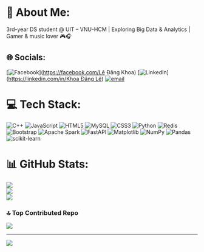 # 💫 About Me:
3rd-year DS student @ UIT – VNU-HCM | Exploring Big Data & Analytics | Gamer & music lover 🎮🎧


## 🌐 Socials:
[![Facebook](https://img.shields.io/badge/Facebook-%231877F2.svg?logo=Facebook&logoColor=white)](https://facebook.com/Lê Đăng Khoa) [![LinkedIn](https://img.shields.io/badge/LinkedIn-%230077B5.svg?logo=linkedin&logoColor=white)]([https://linkedin.com/in/Khoa Đăng Lê](https://www.linkedin.com/in/khoa-%C4%91%C4%83ng-l%C3%AA-5b451032b/)) [![email](https://img.shields.io/badge/Email-D14836?logo=gmail&logoColor=white)](mailto:ledangkhoa11a1@gmail.com) 

# 💻 Tech Stack:
![C++](https://img.shields.io/badge/c++-%2300599C.svg?style=for-the-badge&logo=c%2B%2B&logoColor=white) ![JavaScript](https://img.shields.io/badge/javascript-%23323330.svg?style=for-the-badge&logo=javascript&logoColor=%23F7DF1E) ![HTML5](https://img.shields.io/badge/html5-%23E34F26.svg?style=for-the-badge&logo=html5&logoColor=white) ![MySQL](https://img.shields.io/badge/mysql-4479A1.svg?style=for-the-badge&logo=mysql&logoColor=white) ![CSS3](https://img.shields.io/badge/css3-%231572B6.svg?style=for-the-badge&logo=css3&logoColor=white) ![Python](https://img.shields.io/badge/python-3670A0?style=for-the-badge&logo=python&logoColor=ffdd54) ![Redis](https://img.shields.io/badge/redis-%23DD0031.svg?style=for-the-badge&logo=redis&logoColor=white) ![Bootstrap](https://img.shields.io/badge/bootstrap-%238511FA.svg?style=for-the-badge&logo=bootstrap&logoColor=white) ![Apache Spark](https://img.shields.io/badge/Apache%20Spark-FDEE21?style=for-the-badge&logo=apachespark&logoColor=black) ![FastAPI](https://img.shields.io/badge/FastAPI-005571?style=for-the-badge&logo=fastapi) ![Matplotlib](https://img.shields.io/badge/Matplotlib-%23ffffff.svg?style=for-the-badge&logo=Matplotlib&logoColor=black) ![NumPy](https://img.shields.io/badge/numpy-%23013243.svg?style=for-the-badge&logo=numpy&logoColor=white) ![Pandas](https://img.shields.io/badge/pandas-%23150458.svg?style=for-the-badge&logo=pandas&logoColor=white) ![scikit-learn](https://img.shields.io/badge/scikit--learn-%23F7931E.svg?style=for-the-badge&logo=scikit-learn&logoColor=white)
# 📊 GitHub Stats:
![](https://github-readme-stats.vercel.app/api?username=KhoaLeDang2375&theme=dark&hide_border=false&include_all_commits=false&count_private=false)<br/>
![](https://nirzak-streak-stats.vercel.app/?user=KhoaLeDang2375&theme=dark&hide_border=false)<br/>
![](https://github-readme-stats.vercel.app/api/top-langs/?username=KhoaLeDang2375&theme=dark&hide_border=false&include_all_commits=false&count_private=false&layout=compact)

### 🔝 Top Contributed Repo
![](https://github-contributor-stats.vercel.app/api?username=KhoaLeDang2375&limit=5&theme=dark&combine_all_yearly_contributions=true)

---
[![](https://visitcount.itsvg.in/api?id=KhoaLeDang2375&icon=0&color=0)](https://visitcount.itsvg.in)

<!-- Proudly created with GPRM ( https://gprm.itsvg.in ) -->
